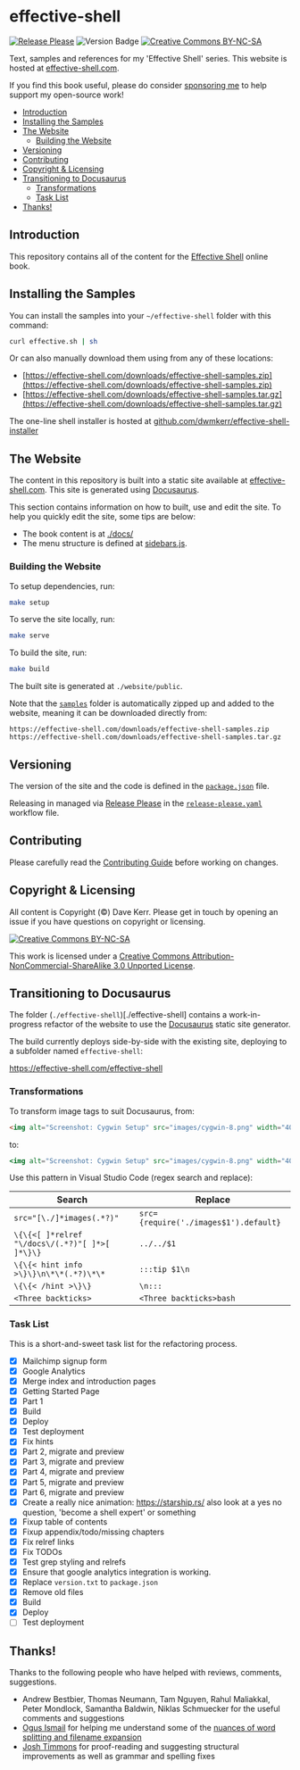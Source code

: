 # effective-shell 

[![Release Please](https://github.com/dwmkerr/effective-shell/actions/workflows/release-please.yaml/badge.svg)](https://github.com/dwmkerr/effective-shell/actions/workflows/release-please.yaml) ![Version Badge](https://img.shields.io/github/v/tag/dwmkerr/effective-shell?label=version) [![Creative Commons BY-NC-SA](https://i.creativecommons.org/l/by-nc-sa/3.0/80x15.png)](http://creativecommons.org/licenses/by-nc-sa/3.0/)

Text, samples and references for my 'Effective Shell' series. This website is hosted at [effective-shell.com](https://effective-shell.com).

If you find this book useful, please do consider [sponsoring me](https://github.com/sponsors/dwmkerr) to help support my open-source work!

<!-- vim-markdown-toc GFM -->

* [Introduction](#introduction)
* [Installing the Samples](#installing-the-samples)
* [The Website](#the-website)
    * [Building the Website](#building-the-website)
* [Versioning](#versioning)
* [Contributing](#contributing)
* [Copyright & Licensing](#copyright--licensing)
* [Transitioning to Docusaurus](#transitioning-to-docusaurus)
    * [Transformations](#transformations)
    * [Task List](#task-list)
* [Thanks!](#thanks)

<!-- vim-markdown-toc -->

## Introduction

This repository contains all of the content for the [Effective Shell](https://effective-shell.com/) online book.

## Installing the Samples

You can install the samples into your `~/effective-shell` folder with this command:

```sh
curl effective.sh | sh
```

Or can also manually download them using from any of these locations:

- [https://effective-shell.com/downloads/effective-shell-samples.zip](https://effective-shell.com/downloads/effective-shell-samples.zip)
- [https://effective-shell.com/downloads/effective-shell-samples.tar.gz](https://effective-shell.com/downloads/effective-shell-samples.tar.gz)

The one-line shell installer is hosted at [github.com/dwmkerr/effective-shell-installer](https://github.com/dwmkerr/effective-shell-installer)

## The Website

The content in this repository is built into a static site available at [effective-shell.com](https://effective-shell.com). This site is generated using [Docusaurus](https://docusaurus.io).

This section contains information on how to built, use and edit the site. To help you quickly edit the site, some tips are below:

- The book content is at [./docs/](./docs/)
- The menu structure is defined at [sidebars.js](sidebars.js).

### Building the Website

To setup dependencies, run:

```sh
make setup
```

To serve the site locally, run:

```sh
make serve
```

To build the site, run:

```sh
make build
```

The built site is generated at `./website/public`.

Note that the [`samples`](./samples) folder is automatically zipped up and added to the website, meaning it can be downloaded directly from:

```
https://effective-shell.com/downloads/effective-shell-samples.zip
https://effective-shell.com/downloads/effective-shell-samples.tar.gz
```

## Versioning

The version of the site and the code is defined in the [`package.json`](./package.json) file.

Releasing in managed via [Release Please](https://github.com/googleapis/release-please) in the [`release-please.yaml`](./.github/workflows/release-please.yaml) workflow file.

## Contributing

Please carefully read the [Contributing Guide](./.github/contributing.md) before working on changes.

## Copyright & Licensing

All content is Copyright (©) Dave Kerr. Please get in touch by opening an issue if you have questions on copyright or licensing.

[![Creative Commons BY-NC-SA](https://i.creativecommons.org/l/by-nc-sa/3.0/88x31.png)](http://creativecommons.org/licenses/by-nc-sa/3.0/)

This work is licensed under a [Creative Commons Attribution-NonCommercial-ShareAlike 3.0 Unported License](http://creativecommons.org/licenses/by-nc-sa/3.0/).

## Transitioning to Docusaurus

The folder (`./effective-shell`)[./effective-shell] contains a work-in-progress refactor of the website to use the [Docusaurus](https://docusaurus.io/) static site generator.

The build currently deploys side-by-side with the existing site, deploying to a subfolder named `effective-shell`:

https://effective-shell.com/effective-shell

### Transformations

To transform image tags to suit Docusaurus, from:

```html
<img alt="Screenshot: Cygwin Setup" src="images/cygwin-8.png" width="400px" />
```

to:

```jsx
<img alt="Screenshot: Cygwin Setup" src="images/cygwin-8.png" width="400px" />
```

Use this pattern in Visual Studio Code (regex search and replace):

| Search                                         | Replace                               |
|------------------------------------------------|---------------------------------------|
| `src="[\./]*images(.*?)"`                      | `src={require('./images$1').default}` |
| `\{\{<[ ]*relref "\/docs\/(.*?)"[ ]*>[ ]*\}\}` | `../../$1`                            |
| `\{\{< hint info >\}\}\n\*\*(.*?)\*\*`         | `:::tip $1\n`                         |
| `\{\{< /hint >\}\}`                            | `\n:::`                               |
| `<Three backticks>`                            | `<Three backticks>bash`               |

### Task List

This is a short-and-sweet task list for the refactoring process.

- [x] Mailchimp signup form
- [x] Google Analytics
- [x] Merge index and introduction pages
- [x] Getting Started Page
- [x] Part 1
- [x] Build
- [x] Deploy
- [x] Test deployment
- [x] Fix hints
- [x] Part 2, migrate and preview
- [x] Part 3, migrate and preview
- [x] Part 4, migrate and preview
- [x] Part 5, migrate and preview
- [x] Part 6, migrate and preview
- [x] Create a really nice animation: https://starship.rs/ also look at a yes no question, 'become a shell expert' or something
- [x] Fixup table of contents
- [x] Fixup appendix/todo/missing chapters
- [x] Fix relref links
- [x] Fix TODOs
- [x] Test grep styling and relrefs
- [x] Ensure that google analytics integration is working.
- [x] Replace `version.txt` to `package.json`
- [x] Remove old files
- [x] Build
- [x] Deploy
- [ ] Test deployment

## Thanks!

Thanks to the following people who have helped with reviews, comments, suggestions.

- Andrew Bestbier, Thomas Neumann, Tam Nguyen, Rahul Maliakkal, Peter Mondlock, Samantha Baldwin, Niklas Schmuecker for the useful comments and suggestions
- [Ogus Ismail](https://stackoverflow.com/users/10248678/oguz-ismail) for helping me understand some of the [nuances of word splitting and filename expansion](https://stackoverflow.com/questions/67648392/how-can-i-confirm-whether-whitespace-or-special-characters-are-escaped-in-a-wild)
- [Josh Timmons](https://github.com/josh-59) for proof-reading and suggesting structural improvements as well as grammar and spelling fixes
